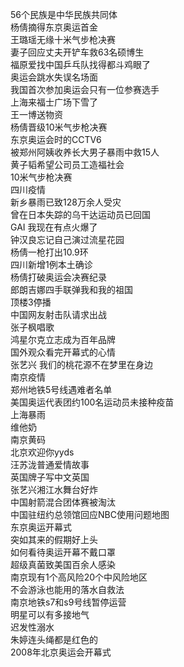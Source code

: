 56个民族是中华民族共同体  
杨倩摘得东京奥运首金  
王璐瑶无缘十米气步枪决赛  
妻子回应丈夫开铲车救63名硕博生  
福原爱找中国乒乓队找得都斗鸡眼了  
奥运会跳水失误名场面  
我国首次参加奥运会只有一位参赛选手  
上海来福士广场下雪了  
王一博送物资  
杨倩晋级10米气步枪决赛  
东京奥运会时的CCTV6  
被郑州阿姨收养长大男子暴雨中救15人  
黄子韬希望公司员工造福社会  
10米气步枪决赛  
四川疫情  
新乡暴雨已致128万余人受灾  
曾在日本失踪的乌干达运动员已回国  
GAI 我现在有点火爆了  
钟汉良忘记自己演过流星花园  
杨倩一枪打出10.9环  
四川新增1例本土确诊  
杨倩打破奥运会决赛纪录  
郎朗吉娜四手联弹我和我的祖国  
顶楼3停播  
中国网友射击队请求出战  
张子枫唱歌  
鸿星尔克立志成为百年品牌  
国外观众看完开幕式的心情  
张艺兴 我们的桃花源不在梦里在身边  
南京疫情  
郑州地铁5号线遇难者名单  
美国奥运代表团约100名运动员未接种疫苗  
上海暴雨  
维他奶  
南京黄码  
北京欢迎你yyds  
汪苏泷普通爱情故事  
英国牌子写中文英国  
张艺兴湘江水舞台好炸  
中国射箭混合团体赛被淘汰  
中国驻纽约总领馆回应NBC使用问题地图  
东京奥运开幕式  
突如其来的假期好上头  
如何看待奥运开幕不戴口罩  
超级真菌致美国百余人感染  
南京现有1个高风险20个中风险地区  
不会游泳也能用的落水自救法  
南京地铁s7和s9号线暂停运营  
明星可以有多接地气  
迟发性溺水  
朱婷连头绳都是红色的  
2008年北京奥运会开幕式  
